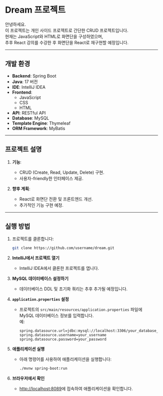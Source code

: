 # Dream 프로젝트

안녕하세요.  
이 프로젝트는 개인 사이드 프로젝트로 간단한 CRUD 프로젝트입니다.  
현재는 JavaScript와 HTML로 화면단을 구성하였으며,  
추후 React 강의를 수강한 후 화면단을 React로 재구현할 예정입니다.

---

## 개발 환경
- **Backend**: Spring Boot  
- **Java**: 17 버전  
- **IDE**: IntelliJ IDEA  
- **Frontend**:
  - JavaScript
  - CSS
  - HTML  
- **API**: RESTful API  
- **Database**: MySQL  
- **Template Engine**: Thymeleaf  
- **ORM Framework**: MyBatis  

---

## 프로젝트 설명
1. **기능**:
   - CRUD (Create, Read, Update, Delete) 구현.
   - 사용자-friendly한 인터페이스 제공.
   
2. **향후 계획**:
   - React로 화면단 전환 및 프론트엔드 개선.
   - 추가적인 기능 구현 예정.

---

## 실행 방법
1. 프로젝트를 클론합니다:
   ```bash
   git clone https://github.com/username/dream.git
2. **IntelliJ에서 프로젝트 열기**  
   - IntelliJ IDEA에서 클론한 프로젝트를 엽니다.

3. **MySQL 데이터베이스 설정하기**  
   - 데이터베이스 DDL 및 초기화 쿼리는 추후 추가될 예정입니다.

4. **`application.properties` 설정**  
   - 프로젝트의 `src/main/resources/application.properties` 파일에 MySQL 데이터베이스 정보를 입력합니다.  
     예:  
     ```properties
     spring.datasource.url=jdbc:mysql://localhost:3306/your_database_name
     spring.datasource.username=your_username
     spring.datasource.password=your_password
     ```

5. **애플리케이션 실행**  
   - 아래 명령어를 사용하여 애플리케이션을 실행합니다:  
     ```bash
     ./mvnw spring-boot:run
     ```

6. **브라우저에서 확인**  
   - [http://localhost:8089](http://localhost:8089)에 접속하여 애플리케이션을 확인합니다.


